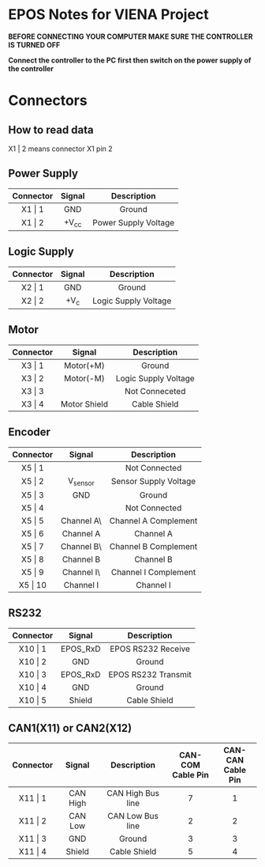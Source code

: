 # EPOS Notes for VIENA Project

**BEFORE CONNECTING YOUR COMPUTER MAKE SURE THE CONTROLLER IS TURNED OFF**

**Connect the controller to the PC first then switch on the power supply of the controller**

# Connectors

## How to read data

X1 | 2 means connector X1 pin 2

## Power Supply


| Connector |     Signal      |     Description     |
|:---------:|:---------------:| :------------------: |
|  X1 \| 1  |       GND       |        Ground        |
|  X1 \| 2  | +V<sub>cc<sub/> | Power Supply Voltage |

## Logic Supply


| Connector |     Signal     |     Description     |
|:---------:|:--------------:| :------------------: |
|  X2 \| 1  |      GND       |        Ground        |
|  X2 \| 2  | +V<sub>c<sub/> | Logic Supply Voltage |

## Motor


| Connector |    Signal    |     Description     |
|:---------:| :----------: | :------------------: |
|  X3 \| 1  |  Motor(+M)  |        Ground        |
|  X3 \| 2  |  Motor(-M)  | Logic Supply Voltage |
|  X3 \| 3  |              |    Not Conneceted    |
|  X3 \| 4  | Motor Shield |     Cable Shield     |

## Encoder


| Connector |       Signal       |      Description      |
|:---------:|:------------------:| :-------------------: |
|  X5 \| 1  |                    |     Not Connected     |
|  X5 \| 2  | V<sub>sensor<sub/> | Sensor Supply Voltage |
|  X5 \| 3  |        GND         |        Ground        |
|  X5 \| 4  |                    |     Not Connected     |
|  X5 \| 5  |     Channel A\     | Channel A Complement |
|  X5 \| 6  |     Channel A      |       Channel A       |
|  X5 \| 7  |     Channel B\     | Channel B Complement |
|  X5 \| 8  |     Channel B      |       Channel B       |
|  X5 \| 9  |     Channel I\     | Channel I Complement |
| X5 \| 10  |     Channel I      |       Channel I       |

## RS232


| Connector |  Signal  |     Description     |
|:---------:| :------: | :-----------------: |
| X10 \| 1  | EPOS_RxD | EPOS RS232 Receive |
| X10 \| 2  |   GND   |       Ground       |
| X10 \| 3  | EPOS_RxD | EPOS RS232 Transmit |
| X10 \| 4  |   GND   |       Ground       |
| X10 \| 5  |  Shield  |    Cable Shield    |

## CAN1(X11) or CAN2(X12)


| Connector |  Signal  |    Description    | CAN-COM<br/>Cable Pin | CAN-CAN<br/>Cable Pin |
|:---------:| :------: | :---------------: | :-------------------: | :-------------------: |
| X11 \| 1  | CAN High | CAN High Bus line |           7           |           1           |
| X11 \| 2  | CAN Low | CAN Low Bus line |           2           |           2           |
| X11 \| 3  |   GND   |      Ground      |           3           |           3           |
| X11 \| 4  |  Shield  |   Cable Shield   |           5           |           4           |
